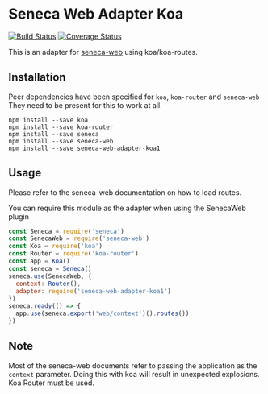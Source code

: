 # Seneca Web Adapter Koa

[![Build Status][travis-badge]][travis-url]
[![Coverage Status][coveralls-badge]][coveralls-url]

This is an adapter for [seneca-web](https://github.com/senecajs/seneca-web/) using koa/koa-routes.

## Installation

Peer dependencies have been specified for `koa`, `koa-router` and `seneca-web`
They need to be present for this to work at all.

```
npm install --save koa 
npm install --save koa-router
npm install --save seneca
npm install --save seneca-web
npm install --save seneca-web-adapter-koa1
```

## Usage

Please refer to the seneca-web documentation on how to load routes.

You can require this module as the adapter when using the SenecaWeb plugin

```js
const Seneca = require('seneca')
const SenecaWeb = require('seneca-web')
const Koa = require('koa')
const Router = require('koa-router')
const app = Koa()
const seneca = Seneca()
seneca.use(SenecaWeb, {
  context: Router(),
  adapter: require('seneca-web-adapter-koa1')
})
seneca.ready(() => {
  app.use(seneca.export('web/context')().routes())
})
```

## Note

Most of the seneca-web documents refer to passing the application as the `context` parameter.
Doing this with koa will result in unexpected explosions. Koa Router must be used. 

[travis-badge]: https://travis-ci.org/tswaters/seneca-web-adapter-koa1.svg?branch=master
[travis-url]: https://travis-ci.org/tswaters/seneca-web-adapter-koa1
[coveralls-badge]: https://coveralls.io/repos/github/tswaters/seneca-web-adapter-koa1/badge.svg?branch=master
[coveralls-url]: https://coveralls.io/github/tswaters/seneca-web-adapter-koa1?branch=master
